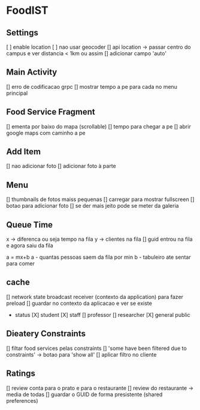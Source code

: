 # FoodIST

## Settings

[ ] enable location
[ ] nao usar geocoder
[] api location -> passar centro do campus e ver distancia < 1km ou assim
[] adicionar campo 'auto'

## Main Activity

[] erro de codificacao grpc
[] mostrar tempo a pe para cada no menu principal

## Food Service Fragment
 
[] ementa por baixo do mapa (scrollable)
[] tempo para chegar a pe
[] abrir google maps com caminho a pe

## Add Item

[] nao adicionar foto
[] adicionar foto à parte

## Menu

[] thumbnails de fotos maiss pequenas
[] carregar para mostrar fullscreen
[] botao para adicionar foto
[] se der mais jeito pode se meter da galeria

## Queue Time

x -> diferenca ou seja tempo na fila
y -> clientes na fila
[] guid entrou na fila e agora saiu da fila

a = mx+b
a - quantas pessoas saem da fila por min
b - tabuleiro ate sentar para comer 

## cache
[] network state broadcast receiver (contexto da application) para fazer preload
[] guardar no contexto da aplicacao e ver se existe

 - status
[X] student
[X] staff
[] professor
[] researcher
[X] general public

## Dieatery Constraints

[] filtar food services pelas constraints
[] 'some have been filtered due to constraints' -> botao para 'show all'
[] aplicar filtro no cliente

## Ratings
[] review conta para o prato e para o restaurante
[] review do restaurante -> media de todas
[] guardar o GUID de forma presistente (shared preferences)

